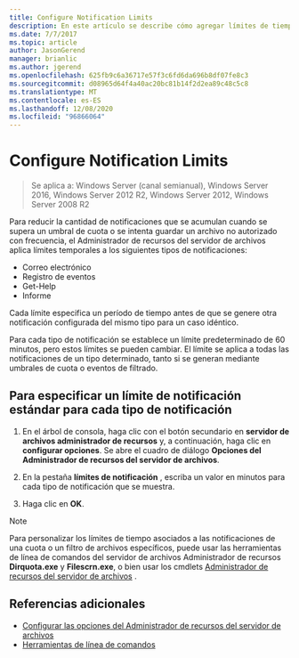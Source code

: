 ```yaml
---
title: Configure Notification Limits
description: En este artículo se describe cómo agregar límites de tiempo a varios tipos de notificación.
ms.date: 7/7/2017
ms.topic: article
author: JasonGerend
manager: brianlic
ms.author: jgerend
ms.openlocfilehash: 625fb9c6a36717e57f3c6fd6da696b8df07fe8c3
ms.sourcegitcommit: d08965d64f4a40ac20bc81b14f2d2ea89c48c5c8
ms.translationtype: MT
ms.contentlocale: es-ES
ms.lasthandoff: 12/08/2020
ms.locfileid: "96866064"
---
```

# <a name="configure-notification-limits"></a>Configure Notification Limits

> Se aplica a: Windows Server (canal semianual), Windows Server 2016, Windows Server 2012 R2, Windows Server 2012, Windows Server 2008 R2

Para reducir la cantidad de notificaciones que se acumulan cuando se supera un umbral de cuota o se intenta guardar un archivo no autorizado con frecuencia, el Administrador de recursos del servidor de archivos aplica límites temporales a los siguientes tipos de notificaciones:

-   Correo electrónico
-   Registro de eventos
-   Get-Help
-   Informe

Cada límite especifica un período de tiempo antes de que se genere otra notificación configurada del mismo tipo para un caso idéntico.

Para cada tipo de notificación se establece un límite predeterminado de 60 minutos, pero estos límites se pueden cambiar. El límite se aplica a todas las notificaciones de un tipo determinado, tanto si se generan mediante umbrales de cuota o eventos de filtrado.

## <a name="to-specify-a-standard-notification-limit-for-each-notification-type"></a>Para especificar un límite de notificación estándar para cada tipo de notificación

1.  En el árbol de consola, haga clic con el botón secundario en **servidor de archivos administrador de recursos** y, a continuación, haga clic en **configurar opciones**. Se abre el cuadro de diálogo **Opciones del Administrador de recursos del servidor de archivos**.

2.  En la pestaña **límites de notificación** , escriba un valor en minutos para cada tipo de notificación que se muestra.

3.  Haga clic en **OK**.

> [!Note]
> Para personalizar los límites de tiempo asociados a las notificaciones de una cuota o un filtro de archivos específicos, puede usar las herramientas de línea de comandos del servidor de archivos Administrador de recursos **Dirquota.exe** y **Filescrn.exe**, o bien usar los cmdlets [Administrador de recursos del servidor de archivos](/powershell/module/fileserverresourcemanager/) .

## <a name="additional-references"></a>Referencias adicionales

-   [Configurar las opciones del Administrador de recursos del servidor de archivos](setting-file-server-resource-manager-options.md)
-   [Herramientas de línea de comandos](command-line-tools.md)

